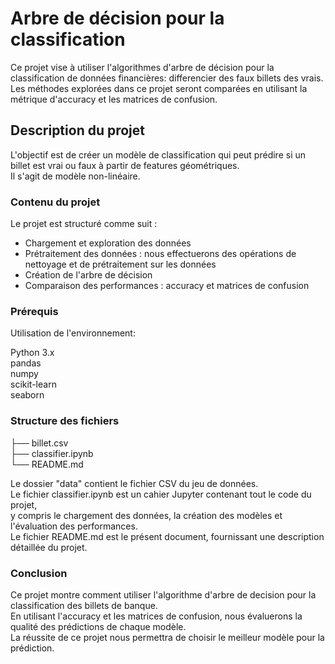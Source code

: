 # Arbre de décision pour la classification 

Ce projet vise à utiliser l'algorithmes d'arbre de décision pour la classification de données financières: differencier des faux billets des vrais.     
Les méthodes explorées dans ce projet seront  comparées en utilisant la métrique d'accuracy et les matrices de confusion.

## Description du projet    
L'objectif est de créer un modèle de classification qui peut prédire si un billet est vrai ou faux à partir de features géométriques.     
Il s'agit de modèle non-linéaire.

### Contenu du projet

Le projet est structuré comme suit :

- Chargement et exploration des données
- Prétraitement des données : nous effectuerons des opérations de nettoyage et de prétraitement sur les données
- Création de l'arbre de décision 
- Comparaison des performances : accuracy et matrices de confusion

### Prérequis
Utilisation de l'environnement:

Python 3.x     
pandas        
numpy      
scikit-learn     
seaborn     

### Structure des fichiers

├── billet.csv     
├── classifier.ipynb      
└── README.md       

Le dossier "data" contient le fichier CSV du jeu de données.     
Le fichier classifier.ipynb est un cahier Jupyter contenant tout le code du projet,     
y compris le chargement des données, la création des modèles et l'évaluation des performances.      
Le fichier README.md est le présent document, fournissant une description détaillée du projet.

### Conclusion
Ce projet montre comment utiliser l'algorithme d'arbre de decision pour la classification des billets de banque.     
En utilisant l'accuracy et les matrices de confusion, nous évaluerons la qualité des prédictions de chaque modèle.       
La réussite de ce projet nous permettra de choisir le meilleur modèle pour la prédiction. 
